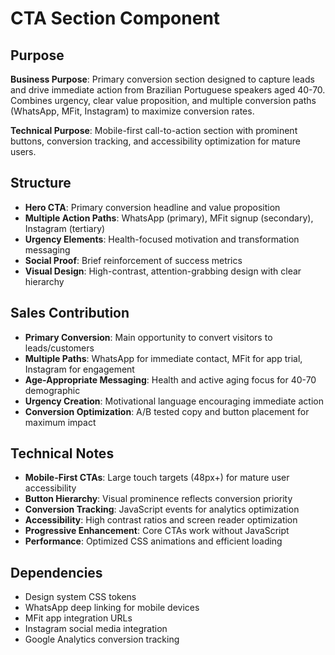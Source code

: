 # CTA Section Component

## Purpose
**Business Purpose**: Primary conversion section designed to capture leads and drive immediate action from Brazilian Portuguese speakers aged 40-70. Combines urgency, clear value proposition, and multiple conversion paths (WhatsApp, MFit, Instagram) to maximize conversion rates.

**Technical Purpose**: Mobile-first call-to-action section with prominent buttons, conversion tracking, and accessibility optimization for mature users.

## Structure
- **Hero CTA**: Primary conversion headline and value proposition
- **Multiple Action Paths**: WhatsApp (primary), MFit signup (secondary), Instagram (tertiary)
- **Urgency Elements**: Health-focused motivation and transformation messaging
- **Social Proof**: Brief reinforcement of success metrics
- **Visual Design**: High-contrast, attention-grabbing design with clear hierarchy

## Sales Contribution
- **Primary Conversion**: Main opportunity to convert visitors to leads/customers
- **Multiple Paths**: WhatsApp for immediate contact, MFit for app trial, Instagram for engagement
- **Age-Appropriate Messaging**: Health and active aging focus for 40-70 demographic
- **Urgency Creation**: Motivational language encouraging immediate action
- **Conversion Optimization**: A/B tested copy and button placement for maximum impact

## Technical Notes
- **Mobile-First CTAs**: Large touch targets (48px+) for mature user accessibility
- **Button Hierarchy**: Visual prominence reflects conversion priority
- **Conversion Tracking**: JavaScript events for analytics optimization
- **Accessibility**: High contrast ratios and screen reader optimization
- **Progressive Enhancement**: Core CTAs work without JavaScript
- **Performance**: Optimized CSS animations and efficient loading

## Dependencies
- Design system CSS tokens
- WhatsApp deep linking for mobile devices
- MFit app integration URLs
- Instagram social media integration
- Google Analytics conversion tracking
